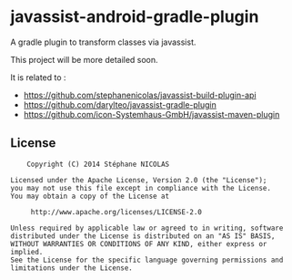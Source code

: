 javassist-android-gradle-plugin
===============================

A gradle plugin to transform classes via javassist.

This project will be more detailed soon.

It is related to :
* https://github.com/stephanenicolas/javassist-build-plugin-api
* https://github.com/darylteo/javassist-gradle-plugin
* https://github.com/icon-Systemhaus-GmbH/javassist-maven-plugin


License
-------

        Copyright (C) 2014 Stéphane NICOLAS

	Licensed under the Apache License, Version 2.0 (the "License");
	you may not use this file except in compliance with the License.
	You may obtain a copy of the License at
	
	     http://www.apache.org/licenses/LICENSE-2.0
	
	Unless required by applicable law or agreed to in writing, software
	distributed under the License is distributed on an "AS IS" BASIS,
	WITHOUT WARRANTIES OR CONDITIONS OF ANY KIND, either express or implied.
	See the License for the specific language governing permissions and
	limitations under the License.
